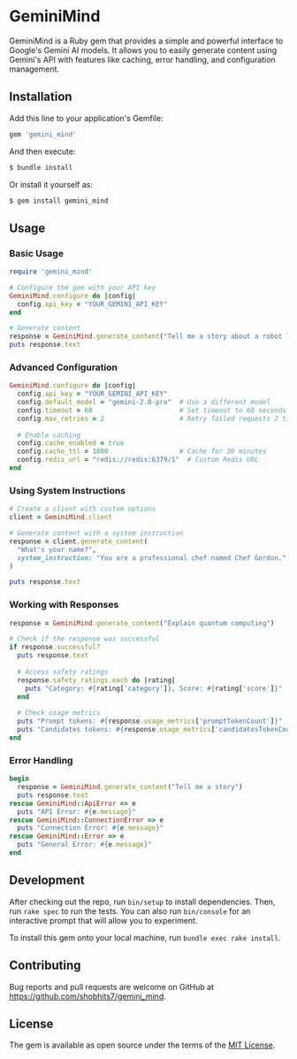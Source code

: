 # GeminiMind

GeminiMind is a Ruby gem that provides a simple and powerful interface to Google's Gemini AI models. It allows you to easily generate content using Gemini's API with features like caching, error handling, and configuration management.

## Installation

Add this line to your application's Gemfile:

```ruby
gem 'gemini_mind'
```

And then execute:

```bash
$ bundle install
```

Or install it yourself as:

```bash
$ gem install gemini_mind
```

## Usage

### Basic Usage

```ruby
require 'gemini_mind'

# Configure the gem with your API key
GeminiMind.configure do |config|
  config.api_key = "YOUR_GEMINI_API_KEY"
end

# Generate content
response = GeminiMind.generate_content("Tell me a story about a robot learning to paint")
puts response.text
```

### Advanced Configuration

```ruby
GeminiMind.configure do |config|
  config.api_key = "YOUR_GEMINI_API_KEY"
  config.default_model = "gemini-2.0-pro"  # Use a different model
  config.timeout = 60                      # Set timeout to 60 seconds
  config.max_retries = 2                   # Retry failed requests 2 times
  
  # Enable caching
  config.cache_enabled = true
  config.cache_ttl = 1800                  # Cache for 30 minutes
  config.redis_url = "redis://redis:6379/1"  # Custom Redis URL
end
```

### Using System Instructions

```ruby
# Create a client with custom options
client = GeminiMind.client

# Generate content with a system instruction
response = client.generate_content(
  "What's your name?",
  system_instruction: "You are a professional chef named Chef Gordon."
)

puts response.text
```

### Working with Responses

```ruby
response = GeminiMind.generate_content("Explain quantum computing")

# Check if the response was successful
if response.successful?
  puts response.text
  
  # Access safety ratings
  response.safety_ratings.each do |rating|
    puts "Category: #{rating['category']}, Score: #{rating['score']}"
  end
  
  # Check usage metrics
  puts "Prompt tokens: #{response.usage_metrics['promptTokenCount']}"
  puts "Candidates tokens: #{response.usage_metrics['candidatesTokenCount']}"
end
```

### Error Handling

```ruby
begin
  response = GeminiMind.generate_content("Tell me a story")
  puts response.text
rescue GeminiMind::ApiError => e
  puts "API Error: #{e.message}"
rescue GeminiMind::ConnectionError => e
  puts "Connection Error: #{e.message}"
rescue GeminiMind::Error => e
  puts "General Error: #{e.message}"
end
```

## Development

After checking out the repo, run `bin/setup` to install dependencies. Then, run `rake spec` to run the tests. You can also run `bin/console` for an interactive prompt that will allow you to experiment.

To install this gem onto your local machine, run `bundle exec rake install`.

## Contributing

Bug reports and pull requests are welcome on GitHub at https://github.com/shobhits7/gemini_mind.

## License

The gem is available as open source under the terms of the [MIT License](https://opensource.org/licenses/MIT).